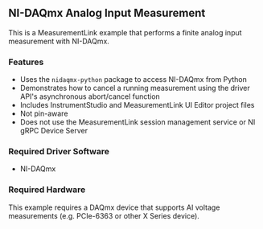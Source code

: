 ## NI-DAQmx Analog Input Measurement

This is a MeasurementLink example that performs a finite analog input
measurement with NI-DAQmx.

### Features

- Uses the `nidaqmx-python` package to access NI-DAQmx from Python
- Demonstrates how to cancel a running measurement using the driver API's
  asynchronous abort/cancel function
- Includes InstrumentStudio and MeasurementLink UI Editor project files
- Not pin-aware
- Does not use the MeasurementLink session management service or NI gRPC Device Server

### Required Driver Software

- NI-DAQmx

### Required Hardware

This example requires a DAQmx device that supports AI voltage measurements (e.g.
PCIe-6363 or other X Series device).